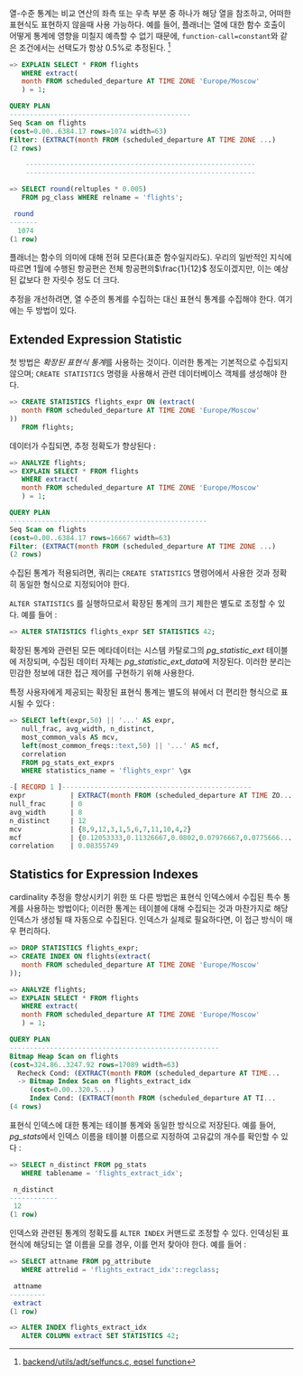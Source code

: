 열-수준 통계는 비교 연산의 좌측 또는 우측 부분 중 하나가 해당 열을 참조하고, 어떠한 표현식도 표현하지 않을때 사용 가능하다.
예를 들어, 플래너는 열에 대한 함수 호출이 어떻게 통계에 영향을 미칠지 예측할 수 없기 때문에, `function-call=constant`와 같은 조건에서는 선택도가 항상 0.5%로 추정된다. [^1]

```sql
=> EXPLAIN SELECT * FROM flights
   WHERE extract(
   month FROM scheduled_departure AT TIME ZONE 'Europe/Moscow'
   ) = 1;

QUERY PLAN
---------------------------------------------
Seq Scan on flights
(cost=0.00..6384.17 rows=1074 width=63)
Filter: (EXTRACT(month FROM (scheduled_departure AT TIME ZONE ...)
(2 rows)

	---------------------------------------------------------
	---------------------------------------------------------			 

=> SELECT round(reltuples * 0.005)
   FROM pg_class WHERE relname = 'flights';

 round
-------
  1074
(1 row)

```

플래너는 함수의 의미에 대해 전혀 모른다(표준 함수일지라도).
우리의 일반적인 지식에 따르면 1월에 수행된 항공편은 전체 항공편의$\frac{1}{12}$ 정도이겠지만, 이는 예상된 값보다 한 자릿수 정도 더 크다.

추정을 개선하려면, 열 수준의 통계를 수집하는 대신 표현식 통계를 수집해야 한다.
여기에는 두 방법이 있다.


## Extended Expression Statistic

첫 방법은 *확장된 표현식 통계*를 사용하는 것이다. 이러한 통계는 기본적으로 수집되지 않으며; `CREATE STATISTICS` 명령을 사용해서 관련 데이터베이스 객체를 생성해야 한다.

```sql
=> CREATE STATISTICS flights_expr ON (extract(
   month FROM scheduled_departure AT TIME ZONE 'Europe/Moscow'
))
   FROM flights;

```

데이터가 수집되면, 추정 정확도가 향상된다 : 

```sql
=> ANALYZE flights;
=> EXPLAIN SELECT * FROM flights
   WHERE extract(
   month FROM scheduled_departure AT TIME ZONE 'Europe/Moscow'
   ) = 1;

QUERY PLAN
-------------------------------------------------
Seq Scan on flights
(cost=0.00..6384.17 rows=16667 width=63)
Filter: (EXTRACT(month FROM (scheduled_departure AT TIME ZONE ...)
(2 rows)

```

수집된 통계가 적용되려면, 쿼리는 `CREATE STATISTICS` 명령어에서 사용한 것과 정확히 동일한 형식으로 지정되어야 한다.

`ALTER STATISTICS` 를 실행하므로서 확장된 통계의 크기 제한은 별도로 조정할 수 있다. 예를 들어 : 

```sql
=> ALTER STATISTICS flights_expr SET STATISTICS 42;
```

확장된 통계와 관련된 모든 메타데이터는 시스템 카탈로그의 *pg_statistic_ext* 테이블에 저장되며,  수집된 데이터 자체는 *pg_statistic_ext_data*에 저장된다.
이러한 분리는 민감한 정보에 대한 접근 제어를 구현하기 위해 사용한다.

특정 사용자에게 제공되는 확장된 표현식 통계는 별도의 뷰에서 더 편리한 형식으로 표시될 수 있다 : 

```sql
=> SELECT left(expr,50) || '...' AS expr,
   null_frac, avg_width, n_distinct,
   most_common_vals AS mcv,
   left(most_common_freqs::text,50) || '...' AS mcf,
   correlation
   FROM pg_stats_ext_exprs
   WHERE statistics_name = 'flights_expr' \gx

-[ RECORD 1 ]-----------------------------------------------
expr           | EXTRACT(month FROM (scheduled_departure AT TIME ZO...
null_frac      | 0
avg_width      | 8
n_distinct     | 12
mcv            | {8,9,12,3,1,5,6,7,11,10,4,2}
mcf            | {0.12053333,0.11326667,0.0802,0.07976667,0.0775666...
correlation    | 0.08355749

```


## Statistics for Expression Indexes

cardinality 추정을 향상시키기 위한 또 다른 방법은 표현식 인덱스에서 수집된 특수 통계를 사용하는 방법이다;
이러한 통계는 테이블에 대해 수집되는 것과 마찬가지로 해당 인덱스가 생성될 때 자동으로 수집된다.
인덱스가 실제로 필요하다면, 이 접근 방식이 매우 편리하다.

```sql
=> DROP STATISTICS flights_expr;
=> CREATE INDEX ON flights(extract(
   month FROM scheduled_departure AT TIME ZONE 'Europe/Moscow'
));

=> ANALYZE flights;
=> EXPLAIN SELECT * FROM flights
   WHERE extract(
   month FROM scheduled_departure AT TIME ZONE 'Europe/Moscow'
   ) = 1;

QUERY PLAN
----------------------------------------------------
Bitmap Heap Scan on flights
(cost=324.86..3247.92 rows=17089 width=63)
  Recheck Cond: (EXTRACT(month FROM (scheduled_departure AT TIME...
  -> Bitmap Index Scan on flights_extract_idx
     (cost=0.00..320.5...)
     Index Cond: (EXTRACT(month FROM (scheduled_departure AT TI...
(4 rows)

```

표현식 인덱스에 대한 통계는 테이블 통계와 동일한 방식으로 저장된다.
예를 들어, *pg_stats*에서 인덱스 이름을 테이블 이름으로 지정하여 고유값의 개수를 확인할 수 있다 : 

```sql
=> SELECT n_distinct FROM pg_stats
   WHERE tablename = 'flights_extract_idx';

 n_distinct
------------
 12
(1 row)
```

인덱스와 관련된 통계의 정확도를 `ALTER INDEX` 커맨드로 조정할 수 있다. 인덱싱된 표현식에 해당되는 열 이름을 모를 경우, 이를 먼저 찾아야 한다. 예를 들어 : 

```sql
=> SELECT attname FROM pg_attribute
   WHERE attrelid = 'flights_extract_idx'::regclass;

 attname
---------
 extract
(1 row)

=> ALTER INDEX flights_extract_idx
   ALTER COLUMN extract SET STATISTICS 42;

```


[^1]:[backend/utils/adt/selfuncs.c, eqsel function](https://git.postgresql.org/gitweb/?p=postgresql.git;a=blob;f=src/backend/utils/adt/selfuncs.c;hb=REL_14_STABLE)


[^2]:[backend/statistics/README](https://git.postgresql.org/gitweb/?p=postgresql.git;a=blob;f=src/backend/statistics/README;hb=REL_14_STABLE)